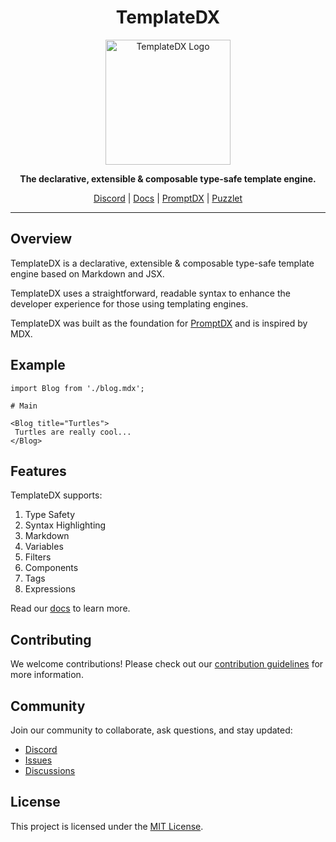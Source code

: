<h1 align="center">TemplateDX</h1>

<p align="center">
  <a href="https://github.com/puzzlet-ai">
    <img src="https://www.puzzlet.ai/images/logo.svg" alt="TemplateDX Logo" width="200"/>
  </a>
</p>

<p align="center">
  <strong>The declarative, extensible & composable type-safe template engine.</strong>
</p>

<p align="center">
  <a href="https://discord.gg/P2NeMDtXar">Discord</a> |
  <a href="https://puzzlet-ai.github.io/templatedx">Docs</a> |
  <a href="https://github.com/puzzlet-ai/promptdx">PromptDX</a> |
  <a href="https://puzzlet.ai">Puzzlet</a>
</p>

---

## Overview

TemplateDX is a declarative, extensible & composable type-safe template engine based on Markdown and JSX.

TemplateDX uses a straightforward, readable syntax to enhance the developer experience for those using templating engines.

TemplateDX was built as the foundation for [PromptDX](https://github.com/puzzlet-ai/promptdx) and is inspired by MDX.

## Example

```mdx example.mdx
import Blog from './blog.mdx';

# Main

<Blog title="Turtles">
 Turtles are really cool...
</Blog>
```

## Features

TemplateDX supports:

1. Type Safety
1. Syntax Highlighting
1. Markdown
1. Variables
1. Filters
1. Components
1. Tags
1. Expressions

Read our [docs](https://puzzlet-ai.github.io/templatedx) to learn more.

## Contributing

We welcome contributions! Please check out our [contribution guidelines](https://github.com/puzzlet-ai/templatedx/blob/main/CONTRIBUTING.md) for more information.

## Community

Join our community to collaborate, ask questions, and stay updated:

- [Discord](https://discord.gg/P2NeMDtXar)
- [Issues](https://github.com/puzzlet-ai/templatedx/issues)
- [Discussions](https://github.com/puzzlet-ai/templatedx/discussions)

## License

This project is licensed under the [MIT License](https://github.com/puzzlet-ai/templatedx/blob/main/LICENSE).
